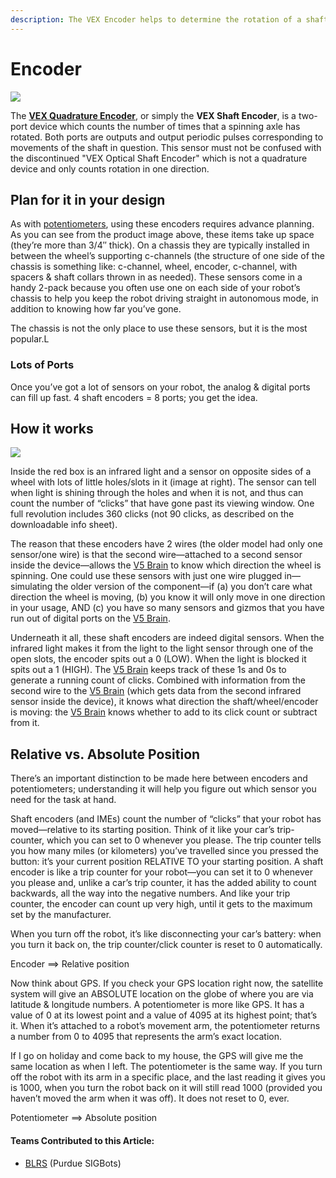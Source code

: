 ```yaml
---
description: The VEX Encoder helps to determine the rotation of a shaft.
---
```


# Encoder

![](https://phabricator.purduesigbots.com/file/data/54s75mmpwzdb65b4lgyw/PHID-FILE-jcpdq2662cm3q6ec7wk2/optical\_shaft\_encoder-300x300.jpeg)

The [**VEX Quadrature Encoder**](https://www.vexrobotics.com/276-2156.html), or simply the **VEX Shaft Encoder**, is a two-port device which counts the number of times that a spinning axle has rotated. Both ports are outputs and output periodic pulses corresponding to movements of the shaft in question. This sensor must not be confused with the discontinued "VEX Optical Shaft Encoder" which is not a quadrature device and only counts rotation in one direction.

## Plan for it in your design

As with [potentiometers](potentiometer.md), using these encoders requires advance planning. As you can see from the product image above, these items take up space (they’re more than 3/4″ thick). On a chassis they are typically installed in between the wheel’s supporting c-channels (the structure of one side of the chassis is something like: c-channel, wheel, encoder, c-channel, with spacers & shaft collars thrown in as needed). These sensors come in a handy 2-pack because you often use one on each side of your robot’s chassis to help you keep the robot driving straight in autonomous mode, in addition to knowing how far you’ve gone.

The chassis is not the only place to use these sensors, but it is the most popular.L

### Lots of Ports

Once you’ve got a lot of sensors on your robot, the analog & digital ports can fill up fast. 4 shaft encoders = 8 ports; you get the idea.

## How it works

[![](https://phabricator.purduesigbots.com/file/data/paq4de3gkt25tgfelzkx/PHID-FILE-lhgjpb2ysj3h7ff4s6y2/shaft\_encoder\_insides.png)](https://phabricator.purduesigbots.com/file/data/paq4de3gkt25tgfelzkx/PHID-FILE-lhgjpb2ysj3h7ff4s6y2/shaft\_encoder\_insides.png)

Inside the red box is an infrared light and a sensor on opposite sides of a wheel with lots of little holes/slots in it (image at right). The sensor can tell when light is shining through the holes and when it is not, and thus can count the number of “clicks” that have gone past its viewing window. One full revolution includes 360 clicks (not 90 clicks, as described on the downloadable info sheet).

The reason that these encoders have 2 wires (the older model had only one sensor/one wire) is that the second wire—attached to a second sensor inside the device—allows the [V5 Brain](../../vex-electronics/vex-v5-brain/) to know which direction the wheel is spinning. One could use these sensors with just one wire plugged in—simulating the older version of the component—if (a) you don’t care what direction the wheel is moving, (b) you know it will only move in one direction in your usage, AND (c) you have so many sensors and gizmos that you have run out of digital ports on the [V5 Brain](../../vex-electronics/vex-v5-brain/).

Underneath it all, these shaft encoders are indeed digital sensors. When the infrared light makes it from the light to the light sensor through one of the open slots, the encoder spits out a 0 (LOW). When the light is blocked it spits out a 1 (HIGH). The [V5 Brain](../../vex-electronics/vex-v5-brain/) keeps track of these 1s and 0s to generate a running count of clicks. Combined with information from the second wire to the [V5 Brain](../../vex-electronics/vex-v5-brain/) (which gets data from the second infrared sensor inside the device), it knows what direction the shaft/wheel/encoder is moving: the [V5 Brain](../../vex-electronics/vex-v5-brain/) knows whether to add to its click count or subtract from it.

## Relative vs. Absolute Position

There’s an important distinction to be made here between encoders and potentiometers; understanding it will help you figure out which sensor you need for the task at hand.

Shaft encoders (and IMEs) count the number of “clicks” that your robot has moved—relative to its starting position. Think of it like your car’s trip-counter, which you can set to 0 whenever you please. The trip counter tells you how many miles (or kilometers) you’ve travelled since you pressed the button: it’s your current position RELATIVE TO your starting position. A shaft encoder is like a trip counter for your robot—you can set it to 0 whenever you please and, unlike a car’s trip counter, it has the added ability to count backwards, all the way into the negative numbers. And like your trip counter, the encoder can count up very high, until it gets to the maximum set by the manufacturer.

When you turn off the robot, it’s like disconnecting your car’s battery: when you turn it back on, the trip counter/click counter is reset to 0 automatically.

Encoder ==> Relative position

Now think about GPS. If you check your GPS location right now, the satellite system will give an ABSOLUTE location on the globe of where you are via latitude & longitude numbers. A potentiometer is more like GPS. It has a value of 0 at its lowest point and a value of 4095 at its highest point; that’s it. When it’s attached to a robot’s movement arm, the potentiometer returns a number from 0 to 4095 that represents the arm’s exact location.

If I go on holiday and come back to my house, the GPS will give me the same location as when I left. The potentiometer is the same way. If you turn off the robot with its arm in a specific place, and the last reading it gives you is 1000, when you turn the robot back on it will still read 1000 (provided you haven’t moved the arm when it was off). It does not reset to 0, ever.

Potentiometer ==> Absolute position

#### Teams Contributed to this Article:

* [BLRS](https://purduesigbots.com/) (Purdue SIGBots)
